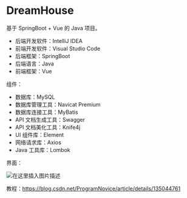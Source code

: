 # DreamHouse
 基于 SpringBoot + Vue 的 Java 项目。

* 后端开发软件：IntelliJ IDEA
* 前端开发软件：Visual Studio Code
* 后端框架：SpringBoot
* 后端语言：Java
* 前端框架：Vue

组件：

* 数据库：MySQL
* 数据库管理工具：Navicat Premium
* 数据库连接工具：MyBatis
* API 文档生成工具：Swagger
* API 文档美化工具：Knife4j
* UI 组件库：Element
* 网络请求库：Axios
* Java 工具库：Lombok

界面：

  ![在这里插入图片描述](https://img-blog.csdnimg.cn/direct/db290fce18c24b7e8e6c5012601b46f0.png)

教程：https://blog.csdn.net/ProgramNovice/article/details/135044761

